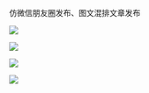 仿微信朋友圈发布、图文混排文章发布

![](http://oqe10cpgp.bkt.clouddn.com/topic001.jpg-blog)

![](http://oqe10cpgp.bkt.clouddn.com/topic002.jpg-blog)

![](http://oqe10cpgp.bkt.clouddn.com/topic003.jpg-blog)

![](http://oqe10cpgp.bkt.clouddn.com/topic004.jpg-blog)
